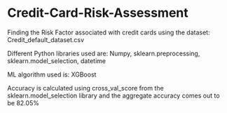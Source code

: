 # Credit-Card-Risk-Assessment

Finding the Risk Factor associated with credit cards using the dataset: Credit_default_dataset.csv

Different Python libraries used are: Numpy, sklearn.preprocessing, sklearn.model_selection, datetime

ML algorithm used is: XGBoost

Accuracy is calculated using cross_val_score from the sklearn.model_selection library and the aggregate accuracy comes out to be 82.05%
